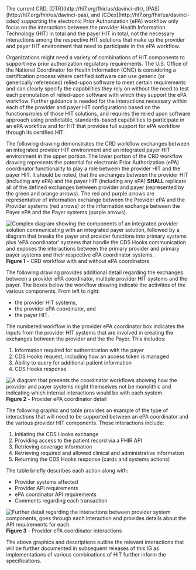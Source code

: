 <div class="new-content" markdown="1">
The current CRD, [DTR](http://hl7.org/fhir/us/davinci-dtr), [PAS](http://hl7.org/fhir/us/davinci-pas), and [CDex](http://hl7.org/fhir/us/davinci-cdex) supporting the electronic Prior Authorization (ePA) workflow only focus on the interactions between the provider Health Information Technology (HIT) in total and the payer HIT in total, not the necessary interactions among the respective HIT solutions that make up the provider and payer HIT environment that need to participate in the ePA workflow.

Organizations might need a variety of combinations of HIT components to support new prior authorization regulatory requirements. The U.S. Office of the National Coordinator for Health Information (ONC) is considering a certification process where certified software can use generic (or generically referenced) relied-upon software to meet certain requirements and can clearly specify the capabilities they rely on without the need to test each permutation of relied-upon software with which they support the ePA workflow. Further guidance is needed for the interactions necessary within each of the provider and payer HIT configurations based on the functions/roles of those HIT solutions, and requires the relied upon software approach using predictable, standards-based capabilities to participate in an ePA workflow and for HIT that provides full support for ePA workflow through its certified HIT.

The following drawing demonstrates the CRD workflow exchanges between an integrated provider HIT environment and an integrated payer HIT environment in the upper portion. The lower portion of the CRD workflow drawing represents the potential for electronic Prior Authorization (ePA) coordinator functionality to play a role between the provider HIT and the payer HIT. It should be noted, that the exchanges between the provider HIT (including any ePA) and the payer HIT (including any ePA) **SHALL** replicate all of the defined exchanges between provider and payer (represented by the green and orange arrows). The red and purple arrows are representative of information exchange between the Provider ePA and the Provider systems (red arrows) or the information exchange between the Payer ePA and the Payer systems (purple arrows).

<div>
	<img src="epA-workflow.png" alt="Complex diagram showing the components of an integrated provider solution communicating with an integrated payer solution, followed by a diagram that breaks the payer and provider functions into primary systems plus 'ePA coordinator' systems that handle the CDS Hooks communication and exposes the interactions between the primary provider and primary payer systems and their respective ePA coordinator systems."/>
	<b>Figure 1</b> - CRD workflow with and without ePA coordinators
</div>


The following drawing provides additional detail regarding the exchanges between a provider ePA coordinator, multiple provider HIT systems and the payer. The boxes below the workflow drawing indicate the activities of the various components. From left to right: 

* the provider HIT systems,
* the provider ePA coordinator, and
* the payer HIT.

The numbered workflow in the provider ePA coordinator box indicates the inputs from the provider HIT systems that are involved in creating the exchanges between the provider and the the Payer. This includes:

1. Information required for authentication with the payer
2. CDS Hooks request, including how an access token is managed
3. Ability to query for additional patient information
4. CDS Hooks response

<div>
  <img src="ePA-coord-detail.png" alt="A diagram that presents the coordinator workflows showing how the provider and payer systems might themselves not be monolithic and indicating which internal interactions would be with each system."/>
  <b>Figure 2</b> - Provider ePA coordinator detail
</div>

The following graphic and table provides an example of the type of interactions that will need to be supported between an ePA coordinator and the various provider HIT components. These interactions include:

1. Initiating the CDS Hooks exchange
2. Providing access to the patient record via a FHIR API
3. Retrieving coverage information
4. Retrieving required and allowed clinical and administrative information
5. Returning the CDS Hooks response (cards and systems actions)

The table briefly describes each action along with:

* Provider systems affected
* Provider API requirements
* ePA coordinator API requirements
* Comments regarding each transaction

<div>
  <img src="ePA-coord-interactions.png" alt="Further detail regarding the interactions between provider system components, goes through each interaction and provides details about the API requirements for each."/>
  <b>Figure 3</b> - Provider ePA coordinator interactions
</div>

The above graphics and descriptions outline the relevant interactions that will be further documented in subsequent releases of this IG as implementations of various combinations of HIT further inform the specifications.
</div>